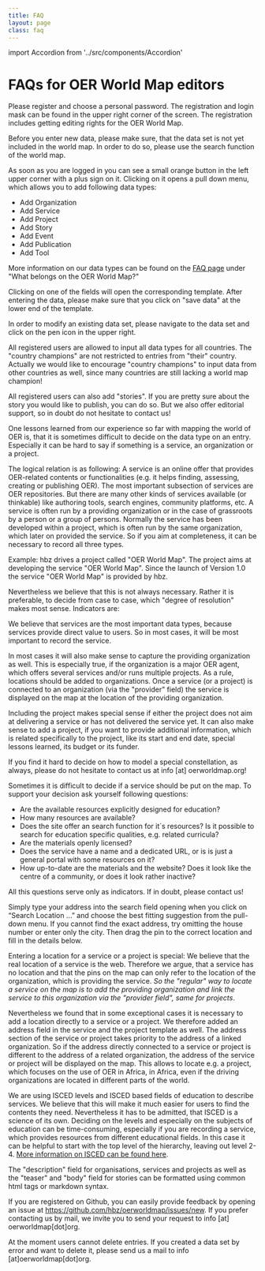 ```yaml
---
title: FAQ
layout: page
class: faq
---
```

import Accordion from '../src/components/Accordion'


# FAQs for OER World Map editors

<Accordion title="How do I log in?" >

Please register and choose a personal password. The registration and login mask can be found in the upper right corner of the screen. The registration includes getting editing rights for the OER World Map.
</Accordion>

<Accordion title="What do I have to consider before I enter new data?" >

Before you enter new data, please make sure, that the data set is not yet included in the world map. In order to do so, please use the search function of the world map.
</Accordion>

<Accordion title="How can I add or modify entries?" >

As soon as you are logged in you can see a small orange button in the left upper corner with a plus sign on it. Clicking on it opens a pull down menu, which allows you to add following data types:
- Add Organization
- Add Service
- Add Project
- Add Story
- Add Event
- Add Publication
- Add Tool

More information on our data types can be found on the [FAQ page](https://oerworldmap.org/FAQ) under "What belongs on the OER World Map?"

Clicking on one of the fields will open the corresponding template. After entering the data, please make sure that you click on "save data" at the lower end of the template.

In order to modify an existing data set, please navigate to the data set and click on the pen icon in the upper right.
</Accordion>

<Accordion title="Which data can I add or modify?" >
All registered users are allowed to input all data types for all countries. The "country champions" are not restricted to entries from "their" country. Actually we would like to encourage "country champions" to input data from other countries as well, since many countries are still lacking a world map champion!

All registered users can also add "stories". If you are pretty sure about the story you would like to publish, you can do so. But we also offer editorial support, so in doubt do not hesitate to contact us!
</Accordion>

<Accordion title="Service, Organization or Project?" >

One lessons learned from our experience so far with mapping the world of OER is, that it is sometimes difficult to decide on the data type on an entry. Especially it can be hard to say if something is a service, an organization or a project.

The logical relation is as following: A service is an online offer that provides OER-related contents or functionalities (e.g. it helps finding, assessing, creating or publishing OER). The most important subsection of services are OER repositories. But there are many other kinds of services available (or thinkable) like authoring tools, search engines, community platforms, etc. A service is often run by a providing organization or in the case of grassroots by a person or a group of persons. Normally the service has been developed within a project, which is often run by the same organization, which later on provided the service. So if you aim at completeness, it can be necessary to record all three types.

Example: hbz drives a project called "OER World Map". The project aims at developing the service "OER World Map". Since the launch of Version 1.0 the service "OER World Map" is provided by hbz.

Nevertheless we believe that this is not always necessary. Rather it is preferable, to decide from case to case, which "degree of resolution" makes most sense. Indicators are:

We believe that services are the most important data types, because services provide direct value to users. So in most cases, it will be most important to record the service.

In most cases it will also make sense to capture the providing organization as well. This is especially true, if the organization is a major OER agent, which offers several services and/or runs multiple projects. As a rule, locations should be added to organizations. Once a service (or a project) is connected to an organization (via the "provider" field) the service is displayed on the map at the location of the providing organization.

Including the project makes special sense if either the project does not aim at delivering a service or has not delivered the service yet. It can also make sense to add a project, if you want to provide additional information, which is related specifically to the project, like its start and end date, special lessons learned, its budget or its funder.

If you find it hard to decide on how to model a special constellation, as always, please do not hesitate to contact us at info [at] oerworldmap.org!
</Accordion>

<Accordion title="Should this service be put on the map?" >

Sometimes it is difficult to decide if a service should be put on the map. To support your decision ask yourself following questions:
- Are the available resources explicitly designed for education?
- How many resources are available?
- Does the site offer an search function for it`s resources? Is it possible to search for education specific qualities, e.g. related curricula?
- Are the materials openly licensed?
- Does the service have a name and a dedicated URL, or is is just a general portal with some resources on it?
- How up-to-date are the materials and the website? Does it look like the centre of a community, or does it look rather inactive?

All this questions serve only as indicators. If in doubt, please contact us!
</Accordion>

<Accordion title="How to add locations?" >

Simply type your address into the search field opening when you click on “Search Location …” and choose the best fitting suggestion from the pull-down menu. If you cannot find the exact address, try omitting the house number or enter only the city. Then drag the pin to the correct location and fill in the details below.

Entering a location for a service or a project is special: We believe that the real location of a service is the web. Therefore we argue, that a service has no location and that the pins on the map can only refer to the location of the organization, which is providing the service. *So the "regular" way to locate a service on the map is to add the providing organization and link the service to this organization via the "provider field", same for projects*.

Nevertheless we found that in some exceptional cases it is necessary to add a location directly to a service or a project. We therefore added an address field in the service and the project template as well. The address section of the service or project takes priority to the address of a linked organization. So if the address directly connected to a service or project is different to the address of a related organization, the address of the service or project will be displayed on the map. This allows to locate e.g. a project, which focuses on the use of OER in Africa, in Africa, even if the driving organizations are located in different parts of the world.
</Accordion>

<Accordion title="How to add levels and subjects of education?" >

We are using ISCED levels and ISCED based fields of education to describe services. We believe that this will make it much easier for users to find the contents they need. Nevertheless it has to be admitted, that ISCED is a science of its own. Deciding on the levels and especially on the subjects of education can be time-consuming, especially if you are recording a service, which provides resources from different educational fields. In this case it can be helpful to start with the top level of the hierarchy, leaving out level 2-4. [More information on ISCED can be found here](http://www.uis.unesco.org/Education/Pages/international-standard-classification-of-education.aspx).
</Accordion>

<Accordion title="How can I include formatting to texts?" >

The "description" field for organisations, services and projects as well as the "teaser" and "body" field for stories can be formatted using common html tags or markdown syntax.
</Accordion>

<Accordion title="How do I provide feedback to the developing team?" >

If you are registered on Github, you can easily provide feedback by opening an issue at https://github.com/hbz/oerworldmap/issues/new. If you prefer contacting us by mail, we invite you to send your request to info [at] oerworldmap[dot]org.
</Accordion>

<Accordion title="How can I delete entries?" >

At the moment users cannot delete entries. If you created a data set by error and want to delete it, please send us a mail to info [at]oerworldmap[dot]org.
</Accordion>
